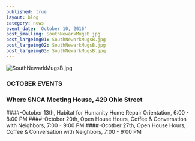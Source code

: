 ```yaml
---
published: true
layout: blog
category: news
event_date: 'October 10, 2016'
post_smallimg: SouthNewarkMugsB.jpg
post_largeimg01: SouthNewarkMugsB.jpg
post_largeimg02: SouthNewarkMugsB.jpg
post_largeimg03: SouthNewarkMugsB.jpg
---
```

![SouthNewarkMugsB.jpg]({{site.baseurl}}/_posts/news/SouthNewarkMugsB.jpg)


###  OCTOBER EVENTS
### Where SNCA Meeting House, 429 Ohio Street

####-October 13th, Habitat for Humanity Home Repair Orientation, 6:00 - 8:00 PM
####-October 20th, Open House Hours, 
	Coffee & Conversation with Neighbors, 7:00 - 9:00 PM
####-Ocotber 27th, Open House Hours,
	Coffee & Conversation with Neighbors, 7:00 - 9:00 PM
